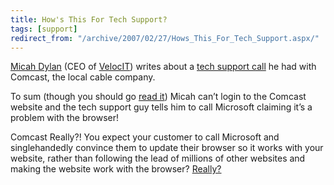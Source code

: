 ```yaml
---
title: How's This For Tech Support?
tags: [support]
redirect_from: "/archive/2007/02/27/Hows_This_For_Tech_Support.aspx/"
---
```


[Micah Dylan](http://micahdylan.com/ "Micah Dylan") (CEO of
[VelocIT](http://veloc-it.com/ "My Company")) writes about a [tech
support
call](http://micahdylan.com/archive/2007/03/01/Microsoft-Did-It.aspx "Tech Support With Comcast")
he had with Comcast, the local cable company.

To sum (though you should go [read
it](http://micahdylan.com/archive/2007/03/01/Microsoft-Did-It.aspx "Tech Support Call"))
Micah can’t login to the Comcast website and the tech support guy tells
him to call Microsoft claiming it’s a problem with the browser!

Comcast Really?! You expect your customer to call Microsoft and
singlehandedly convince them to update their browser so it works with
your website, rather than following the lead of millions of other
websites and making the website work with the browser?
[Really?](http://www.youtube.com/watch?v=RjtVnqZCndo)

